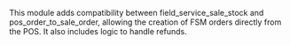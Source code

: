 This module adds compatibility between field_service_sale_stock and pos_order_to_sale_order, allowing the creation of FSM orders directly from the POS.
It also includes logic to handle refunds.
